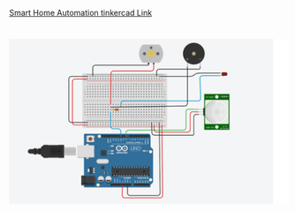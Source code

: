 [Smart Home Automation tinkercad Link ](https://www.tinkercad.com/things/heyRVA2BLFK-light-and-fan-activiation-by-pir-sensor)


<h1 align="fill" >
 <img src="Assessmentpics1.png" width="550px"/>
</h1>


